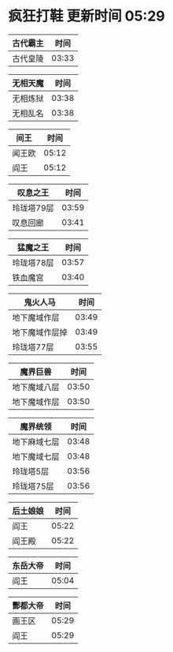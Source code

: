 # 疯狂打鞋 更新时间 05:29

| 古代霸主   | 时间    |
|--------|-------|
| 古代皇陵 | 03:33 |

| 无相天魔   | 时间    |
|--------|-------|
| 无相炼狱 | 03:38 |
| 无相乱名 | 03:38 |

| 间王   | 时间    |
|--------|-------|
| 闻王欧 | 05:12 |
| 阎王 | 05:12 |

| 叹息之王   | 时间    |
|--------|-------|
| 玲珑塔79层 | 03:59 |
| 叹息回廊 | 03:41 |

| 猛魔之王   | 时间    |
|--------|-------|
| 玲珑塔78层 | 03:57 |
| 铁血魔宫 | 03:40 |

| 鬼火人马   | 时间    |
|--------|-------|
| 地下魔域作层 | 03:49 |
| 地下魔域作层掉 | 03:49 |
| 玲珑塔77层 | 03:55 |

| 魔界巨兽   | 时间    |
|--------|-------|
| 地下魔域八层 | 03:50 |
| 地下魔域作层 | 03:50 |

| 魔界统领   | 时间    |
|--------|-------|
| 地下麻域七层 | 03:48 |
| 地下魔域七层 | 03:48 |
| 玲珑塔5层 | 03:56 |
| 玲珑塔75层 | 03:56 |

| 后土娘娘   | 时间    |
|--------|-------|
| 阎王 | 05:22 |
| 阎王殿 | 05:22 |

| 东岳大帝   | 时间    |
|--------|-------|
| 阎王 | 05:04 |

| 酆都大帝   | 时间    |
|--------|-------|
| 画王区 | 05:29 |
| 阎王 | 05:29 |